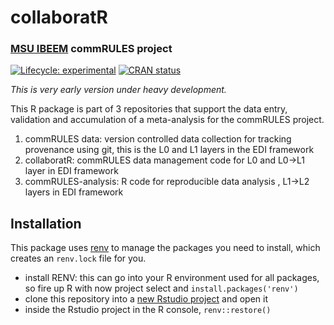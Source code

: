 
<!-- README.md is generated from README.Rmd. Please edit that file -->

# collaboratR

### [MSU IBEEM](https://ibeem.msu.edu) commRULES project

<!-- badges: start -->

[![Lifecycle:
experimental](https://img.shields.io/badge/lifecycle-experimental-orange.svg)](https://lifecycle.r-lib.org/articles/stages.html#experimental)
[![CRAN
status](https://www.r-pkg.org/badges/version/collaboratR)](https://CRAN.R-project.org/package=collaboratR)
<!-- badges: end -->

*This is very early version under heavy development.*

This R package is part of 3 repositories that support the data entry,
validation and accumulation of a meta-analysis for the commRULES
project.

1.  commRULES data: version controlled data collection for tracking
    provenance using git, this is the L0 and L1 layers in the EDI
    framework
2.  collaboratR: commRULES data management code for L0 and L0-\>L1 layer
    in EDI framework
3.  commRULES-analysis: R code for reproducible data analysis , L1-\>L2
    layers in EDI framework

## Installation

This package uses [renv](https://rstudio.github.io/renv/) to manage the
packages you need to install, which creates an `renv.lock` file for you.

- install RENV: this can go into your R environment used for all
  packages, so fire up R with now project select and
  `install.packages('renv')`
- clone this repository into a [new Rstudio
  project](https://docs.posit.co/ide/user/ide/guide/code/projects.html)
  and open it
- inside the Rstudio project in the R console, `renv::restore()`
